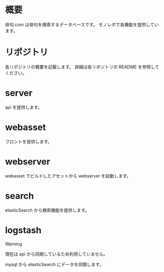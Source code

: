# 概要

俳句.com は俳句を検索するデータベースです。
モノレポで各機能を提供しています。

# リポジトリ

各リポジトリの概要を記載します。
詳細は各リポジトリの README を参照してください。

# server

api を提供します。

# webasset

フロントを提供します。

# webserver

webasset でビルドしたアセットから webserver を起動します。

# search

elasticSearch から検索機能を提供します。

# logstash

> [!Warning]
> 現在は api から同期しているため利用していません。

mysql から elasticSearch にデータを同期します。
